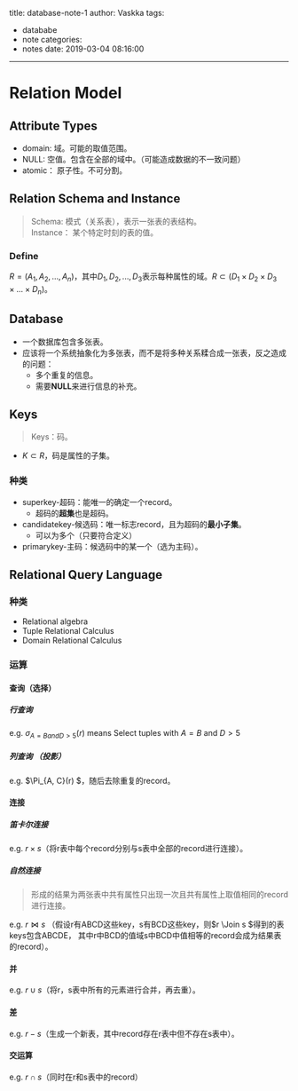 title: database-note-1
author: Vaskka
tags:
  - datababe
  - note
categories:
  - notes
date: 2019-03-04 08:16:00
---
# Relation Model

## Attribute Types

+ domain: 域。可能的取值范围。
+ NULL: 空值。包含在全部的域中。（可能造成数据的不一致问题）
+ atomic： 原子性。不可分割。

## Relation Schema and Instance

> Schema: 模式（关系表），表示一张表的表结构。	
> Instance： 某个特定时刻的表的值。
   
### Define
	
$R=(A_1,A_2,...,A_n)$，其中$D_1,D_2,...,D_3$表示每种属性的域。$R \subset (D_1 \times D_2 \times D_3 \times ... \times D_n)$。

## Database

+ 一个数据库包含多张表。
+ 应该将一个系统抽象化为多张表，而不是将多种关系糅合成一张表，反之造成的问题：
	+ 多个重复的信息。
    + 需要**NULL**来进行信息的补充。

## Keys

> Keys：码。

+ $K \subset R$，码是属性的子集。

### 种类
	
+ superkey-超码：能唯一的确定一个record。
	+ 超码的**超集**也是超码。
+ candidatekey-候选码：唯一标志record，且为超码的**最小子集**。
	+ 可以为多个（只要符合定义）
+ primarykey-主码：候选码中的某一个（选为主码）。

## Relational Query Language

### 种类

+ Relational algebra
+ Tuple Relational Calculus
+ Domain Relational Calculus

### 运算

#### 查询（选择）

##### 行查询

e.g. $\sigma_{A=B and D > 5}(r)$  means Select tuples with $A=B$ and $D > 5$

##### 列查询 （投影）

e.g. $\Pi_{A, C}(r) $，随后去除重复的record。

#### 连接

##### 笛卡尔连接

e.g. $r \times s$（将r表中每个record分别与s表中全部的record进行连接）。

##### 自然连接

> 形成的结果为两张表中共有属性只出现一次且共有属性上取值相同的record进行连接。

e.g. $r \Join s$ （假设r有ABCD这些key，s有BCD这些key，则$r \Join s $得到的表keys包含ABCDE， 其中r中BCD的值域s中BCD中值相等的record会成为结果表的record）。

#### 并

e.g. $r \cup s$（将r，s表中所有的元素进行合并，再去重）。

#### 差

e.g. $r-s$（生成一个新表，其中record存在r表中但不存在s表中）。

#### 交运算

e.g. $r \cap s$（同时在r和s表中的record）